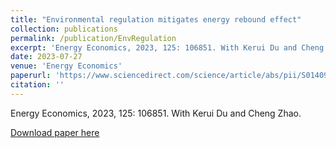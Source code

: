 ```yaml
---
title: "Environmental regulation mitigates energy rebound effect"
collection: publications
permalink: /publication/EnvRegulation
excerpt: 'Energy Economics, 2023, 125: 106851. With Kerui Du and Cheng Zhao.'
date: 2023-07-27
venue: 'Energy Economics'
paperurl: 'https://www.sciencedirect.com/science/article/abs/pii/S0140988323003493'
citation: ''
---
```

Energy Economics, 2023, 125: 106851. With Kerui Du and Cheng Zhao.

[Download paper here](https://www.sciencedirect.com/science/article/abs/pii/S0140988323003493)